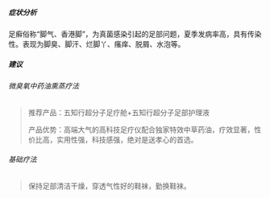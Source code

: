 ##### 症状分析
足癣俗称“脚气、香港脚”，为真菌感染引起的足部问题，夏季发病率高，具有传染性。表现为脚臭、脚汗、烂脚丫、瘙痒、脱屑、水泡等。
##### 建议

###### 微臭氧中药油熏蒸疗法
> 推荐产品：五知行超分子足疗舱+五知行超分子足部护理液
>
> 产品优势：高端大气的高科技足疗仪配合独家特效中草药油，疗效显著，性价比高，实用性强，科技感强，绝对是送孝心的首选。

###### 基础疗法
> 保持足部清洁干燥，穿透气性好的鞋袜，勤换鞋袜。
